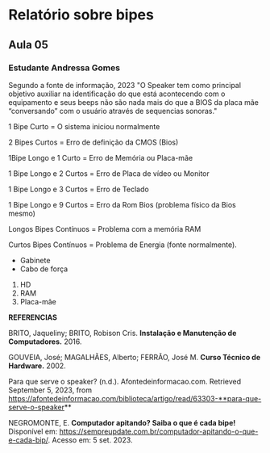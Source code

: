 # Relatório sobre bipes 
## Aula 05
### **Estudante** Andressa Gomes

Segundo a fonte de informação, 2023 "O Speaker tem como principal objetivo auxiliar na identificação do que está acontecendo com o equipamento e seus beeps não são nada mais do que a BIOS da placa mãe “conversando” com o usuário através de sequencias sonoras."

1 Bipe Curto = O sistema iniciou normalmente

2 Bipes Curtos = Erro de definição da CMOS (Bios)

1Bipe Longo e 1 Curto = Erro de Memória ou Placa-mãe

1 Bipe Longo e 2 Curtos = Erro de Placa de vídeo ou Monitor

1 Bipe Longo e 3 Curtos = Erro de Teclado

1 Bipe Longo e 9 Curtos = Erro da Rom Bios (problema físico da Bios mesmo)

Longos Bipes Contínuos = Problema com a memória RAM

Curtos Bipes Contínuos = Problema de Energia (fonte normalmente).

- Gabinete
- Cabo de força
1. HD
2. RAM
3. Placa-mãe

**REFERENCIAS**

BRITO, Jaqueliny; BRITO, Robison Cris. **Instalação e Manutenção de Computadores.** 2016.

GOUVEIA, José; MAGALHÃES, Alberto; FERRÃO, José M. **Curso Técnico de Hardware.** 2002.

Para que serve o speaker? (n.d.). Afontedeinformacao.com. Retrieved September 5, 2023, from https://afontedeinformacao.com/biblioteca/artigo/read/63303-**para-que-serve-o-speaker**

NEGROMONTE, E. **Computador apitando? Saiba o que é cada bipe!** Disponível em: <https://sempreupdate.com.br/computador-apitando-o-que-e-cada-bip/>. Acesso em: 5 set. 2023.
